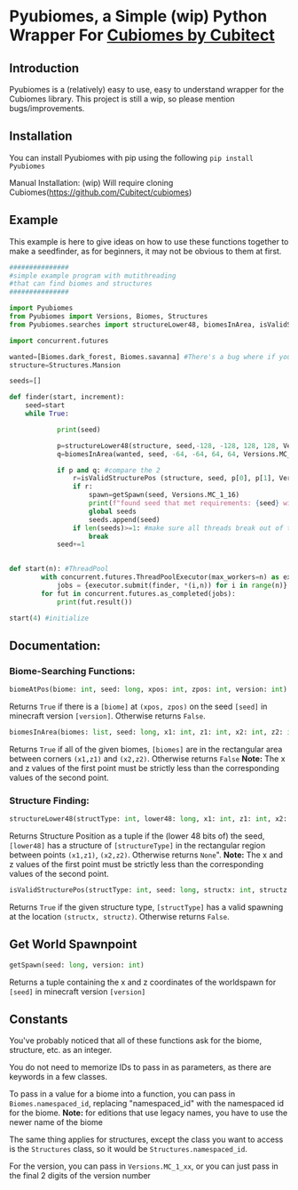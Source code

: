# Pyubiomes, a Simple (wip) Python Wrapper For [Cubiomes by Cubitect](https://github.com/Cubitect/cubiomes)
## Introduction
Pyubiomes is a (relatively) easy to use, easy to understand wrapper for the Cubiomes library. This project is still a wip, so please mention bugs/improvements. 

## Installation


You can install Pyubiomes with pip using the following
```pip install Pyubiomes```

Manual Installation:
(wip) Will require cloning Cubiomes(https://github.com/Cubitect/cubiomes)

## Example
This example is here to give ideas on how to use these functions together to make a seedfinder, as for beginners, it may not be obvious to them at first. 
```python
###############
#simple example program with mutithreading
#that can find biomes and structures
###############

import Pyubiomes
from Pyubiomes import Versions, Biomes, Structures
from Pyubiomes.searches import structureLower48, biomesInArea, isValidStructurePos, getSpawn

import concurrent.futures

wanted=[Biomes.dark_forest, Biomes.savanna] #There's a bug where if you only pass a list with 1 element, the program crashes.
structure=Structures.Mansion

seeds=[]

def finder(start, increment):
	seed=start
	while True:

			print(seed)

			p=structureLower48(structure, seed,-128, -128, 128, 128, Versions.MC_1_16) #check region for structure
			q=biomesInArea(wanted, seed, -64, -64, 64, 64, Versions.MC_1_16) #check region for list of biomes

			if p and q: #compare the 2
				r=isValidStructurePos (structure, seed, p[0], p[1], Versions.MC_1_16) #if there is a structure
				if r:
					spawn=getSpawn(seed, Versions.MC_1_16)
					print(f"found seed that met requirements: {seed} with structure at {p}, and a world spawn of {spawn}")
					global seeds
					seeds.append(seed)
				if len(seeds)>=1: #make sure all threads break out of the loop
					break
			seed+=1
				

def start(n): #ThreadPool
		with concurrent.futures.ThreadPoolExecutor(max_workers=n) as executor:
			jobs = {executor.submit(finder, *(i,n)) for i in range(n)}
		for fut in concurrent.futures.as_completed(jobs):
			print(fut.result())

start(4) #initialize

```
## Documentation:

### Biome-Searching Functions:

```python
biomeAtPos(biome: int, seed: long, xpos: int, zpos: int, version: int)
```
Returns ```True``` if there is a ```[biome]``` at ```(xpos, zpos)``` on the seed ```[seed]``` in minecraft version ```[version]```. Otherwise returns ```False```. 


```python
biomesInArea(biomes: list, seed: long, x1: int, z1: int, x2: int, z2: int, version: int)
```
Returns `True` if all of the given biomes, `[biomes]` are in the rectangular area between corners `(x1,z1)` and `(x2,z2)`. Otherwise returns `False`
**Note:** The x and z values of the first point must be strictly less than the corresponding values of the second point.

### Structure Finding:
```python 
structureLower48(structType: int, lower48: long, x1: int, z1: int, x2: int, z2: int, version: int)
```
Returns Structure Position as a tuple if the (lower 48 bits of) the seed, `[lower48]` has a structure of `[structureType]` in the rectangular region between points `(x1,z1)`, `(x2,z2)`. Otherwise returns `None`". **Note:** The x and z values of the first point must be strictly less than the corresponding values of the second point.


```python 
isValidStructurePos(structType: int, seed: long, structx: int, structz: int, version: int)
```
Returns `True` if the given structure type, `[structType]` has a valid spawning at the location `(structx, structz)`. Otherwise returns `False`.

## Get World Spawnpoint

```python
getSpawn(seed: long, version: int)
```
Returns a tuple containing the x and z coordinates of the worldspawn for `[seed]` in minecraft version `[version]`

## Constants
You've probably noticed that all of these functions ask for the biome, structure, etc. as an integer.

You do not need to memorize IDs to pass in as parameters, as there are keywords in a few classes.

To pass in a value for a biome into a function, you can pass in `Biomes.namespaced_id`, replacing "namespaced_id" with the namespaced id for the biome.  **Note:** for editions that use legacy names, you have to use the newer name of the biome


The same thing applies for structures, except the class you want to access is the `Structures` class, so it would be `Structures.namespaced_id`.

For the version, you can pass in `Versions.MC_1_xx`, or you can just pass in the final 2 digits of the version number
